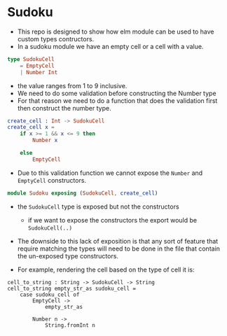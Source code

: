 # Sudoku 
* This repo is designed to show how elm module can be used to have custom types contructors. 
* In a sudoku module we have an empty cell or a cell with a value. 
```elm 
type SudokuCell
    = EmptyCell
    | Number Int
```
* the value ranges from 1 to 9 inclusive. 
* We need to do some validation before constructing the Number type
* For that reason we need to do a function that does the validation first then construct the number type. 
```elm 
create_cell : Int -> SudokuCell
create_cell x =
    if x >= 1 && x <= 9 then
        Number x

    else
        EmptyCell
```
* Due to this validation function we cannot expose the `Number` and `EmptyCell` constructors. 


```elm 
module Sudoku exposing (SudokuCell, create_cell)
```
* the `SudokuCell` type is exposed but not the constructors
    * if we want to expose the constructors the export would be `SudokuCell(..)`

* The downside to this lack of exposition is that any sort of feature that require matching the types will need to be done in the file that contain the un-exposed type constructors. 
* For example, rendering the cell based on the type of cell it is: 
```
cell_to_string : String -> SudokuCell -> String
cell_to_string empty_str_as sudoku_cell =
    case sudoku_cell of
        EmptyCell ->
            empty_str_as

        Number n ->
            String.fromInt n
```
